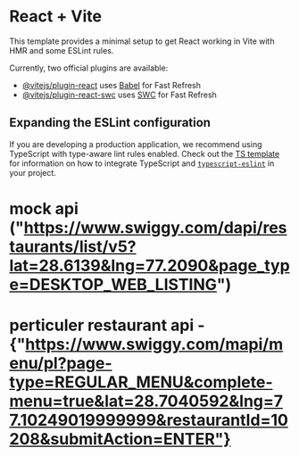 # React + Vite

This template provides a minimal setup to get React working in Vite with HMR and some ESLint rules.

Currently, two official plugins are available:

- [@vitejs/plugin-react](https://github.com/vitejs/vite-plugin-react/blob/main/packages/plugin-react) uses [Babel](https://babeljs.io/) for Fast Refresh
- [@vitejs/plugin-react-swc](https://github.com/vitejs/vite-plugin-react/blob/main/packages/plugin-react-swc) uses [SWC](https://swc.rs/) for Fast Refresh

## Expanding the ESLint configuration

If you are developing a production application, we recommend using TypeScript with type-aware lint rules enabled. Check out the [TS template](https://github.com/vitejs/vite/tree/main/packages/create-vite/template-react-ts) for information on how to integrate TypeScript and [`typescript-eslint`](https://typescript-eslint.io) in your project.

# mock api ("https://www.swiggy.com/dapi/restaurants/list/v5?lat=28.6139&lng=77.2090&page_type=DESKTOP_WEB_LISTING")

# perticuler restaurant api - {"https://www.swiggy.com/mapi/menu/pl?page-type=REGULAR_MENU&complete-menu=true&lat=28.7040592&lng=77.10249019999999&restaurantId=10208&submitAction=ENTER"}